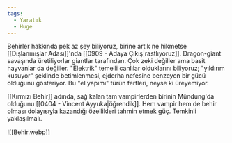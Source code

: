 ```yaml
---
tags:
  - Yaratık
  - Huge
---  
```

  
Behirler hakkında pek az şey biliyoruz, birine artık ne hikmetse [[Dışlanmışlar Adası]]'nda [[0909 - Adaya Çıkış|rastlıyoruz]]. Dragon-giant savaşında üretiliyorlar giantlar tarafından. Çok zeki değiller ama basit hayvanlar da değiller. "Elektrik" temelli canlılar olduklarını biliyoruz; "yıldırım kusuyor" şeklinde betimlenmesi, ejderha nefesine benzeyen bir gücü olduğunu gösteriyor. Bu "el yapımı" türün fertleri, neyse ki üreyemiyor.  
  
[[Kırmızı Behir]] adında, sağ kalan tam vampirlerden birinin Mündung'da olduğunu [[0404 - Vincent Ayyuka|öğrendik]]. Hem vampir hem de behir olması dolayısıyla kazandığı özellikleri tahmin etmek güç. Temkinli yaklaşılmalı.  
  
![[Behir.webp]]